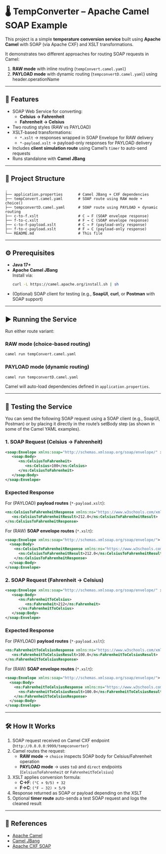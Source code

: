 # 🌡️ TempConverter – Apache Camel SOAP Example

This project is a simple **temperature conversion service** built using **Apache Camel** with SOAP (via Apache CXF) and XSLT transformations.  

It demonstrates two different approaches for routing SOAP requests in Camel:
1. **RAW mode** with inline routing (`tempConvert.camel.yaml`)  
2. **PAYLOAD mode** with dynamic routing (`tempconvertD.camel.yaml`) using header.operationName

---

## 🚀 Features
- SOAP Web Service for converting:
  - **Celsius → Fahrenheit**
  - **Fahrenheit → Celsius**
- Two routing styles (RAW vs PAYLOAD)
- XSLT-based transformations:
  - `*.xslt` → responses wrapped in SOAP Envelope for RAW delivery
  - `*-payload.xslt` → payload-only responses for PAYLOAD delivery
- Includes **client simulation route** using Camel’s `timer` to auto-send requests
- Runs standalone with **Camel JBang**

---

## 📂 Project Structure
```
.
├── application.properties       # Camel JBang + CXF dependencies
├── tempConvert.camel.yaml       # SOAP route using RAW mode + choice()
├── tempconvertD.camel.yaml      # SOAP route using PAYLOAD + dynamic routing
├── c-to-f.xslt                  # C → F (SOAP envelope response)
├── f-to-c.xslt                  # F → C (SOAP envelope response)
├── c-to-f-payload.xslt          # C → F (payload-only response)
├── f-to-c-payload.xslt          # F → C (payload-only response)
└── README.md                    # This file
```

---

## ⚙️ Prerequisites
- **Java 17+**
- **Apache Camel JBang**  
  Install via:
  ```bash
  curl -L https://camel.apache.org/install.sh | sh
  ```
- (Optional) SOAP client for testing (e.g., **SoapUI**, **curl**, or **Postman** with SOAP support)

---

## ▶️ Running the Service
Run either route variant:

### RAW mode (choice-based routing)
```bash
camel run tempConvert.camel.yaml
```

### PAYLOAD mode (dynamic routing)
```bash
camel run tempconvertD.camel.yaml
```

Camel will auto-load dependencies defined in `application.properties`.

---

## 🧪 Testing the Service

You can send the following SOAP request using a SOAP client (e.g., SoapUI, Postman) or by placing it directly in the route’s setBody step (as shown in some of the Camel YAML examples).

### 1. SOAP Request (Celsius → Fahrenheit)
```xml
<soap:Envelope xmlns:soap="http://schemas.xmlsoap.org/soap/envelope/" xmlns:ns="https://www.w3schools.com/xml/">
   <soap:Body>
      <ns:CelsiusToFahrenheit>
         <ns:Celsius>100</ns:Celsius>
      </ns:CelsiusToFahrenheit>
   </soap:Body>
</soap:Envelope>
```

### Expected Response 
For (PAYLOAD) **payload routes** (`*-payload.xslt`): 
```xml
<ns:CelsiusToFahrenheitResponse xmlns:ns="https://www.w3schools.com/xml/">
   <ns:CelsiusToFahrenheitResult>212.0</ns:CelsiusToFahrenheitResult>
</ns:CelsiusToFahrenheitResponse>
```

For (RAW) **SOAP envelope routes** (`*.xslt`):
```xml
<soap:Envelope xmlns:soap="http://schemas.xmlsoap.org/soap/envelope/">
  <soap:Body>
    <ns:CelsiusToFahrenheitResponse xmlns:ns="https://www.w3schools.com/xml/">
      <ns:CelsiusToFahrenheitResult>212.0</ns:CelsiusToFahrenheitResult>
    </ns:CelsiusToFahrenheitResponse>
  </soap:Body>
</soap:Envelope>
```
### 2. SOAP Request (Fahrenheit → Celsius)
```xml
<soap:Envelope xmlns:soap="http://schemas.xmlsoap.org/soap/envelope/" xmlns:ns="https://www.w3schools.com/xml/">
   <soap:Body>
      <ns:FahrenheitToCelsius>
         <ns:Fahrenheit>212</ns:Fahrenheit>
      </ns:FahrenheitToCelsius>
   </soap:Body>
</soap:Envelope>
```

### Expected Response 
For (PAYLOAD) **payload routes** (`*-payload.xslt`): 
```xml
<ns:FahrenheitToCelsiusResponse xmlns:ns="https://www.w3schools.com/xml/">
   <ns:FahrenheitToCelsiusResult>100.0</ns:FahrenheitToCelsiusResult>
</ns:FahrenheitToCelsiusResponse>
```

For (RAW) **SOAP envelope routes** (`*.xslt`):
```xml
<soap:Envelope xmlns:soap="http://schemas.xmlsoap.org/soap/envelope/">
  <soap:Body>
    <ns:FahrenheitToCelsiusResponse xmlns:ns="https://www.w3schools.com/xml/">
      <ns:FahrenheitToCelsiusResult>100.0</ns:FahrenheitToCelsiusResult>
    </ns:FahrenheitToCelsiusResponse>
  </soap:Body>
</soap:Envelope>
```
---

## 🛠️ How It Works
1. SOAP request received on Camel CXF endpoint (`http://0.0.0.0:9999/tempconverter`)  
2. Camel routes the request:
   - **RAW mode** → `choice` inspects SOAP body for Celsius/Fahrenheit operation  
   - **PAYLOAD mode** → uses `toD` and `direct` endpoints (`CelsiusToFahrenheit` or `FahrenheitToCelsius`)  
3. XSLT applies conversion formula:
   - **C→F**: `(°C × 9/5) + 32`  
   - **F→C**: `(°F − 32) × 5/9`  
4. Response returned as SOAP or payload depending on the XSLT  
5. Optional **timer route** auto-sends a test SOAP request and logs the cleaned result

---

## 📖 References
- [Apache Camel](https://camel.apache.org/)
- [Camel JBang](https://camel.apache.org/manual/camel-jbang.html)
- [Apache CXF SOAP](https://cxf.apache.org/)
